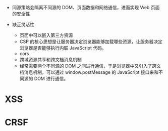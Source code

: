 * 同源策略会隔离不同源的 DOM、页面数据和网络通信，进而实现 Web 页面的安全性

* 缺乏灵活性
    - 页面中可以嵌入第三方资源
    - CSP 的核心思想是让服务器决定浏览器能够加载哪些资源，让服务器决定浏览器是否能够执行内联 JavaScript 代码。
    - cors
    - 跨域资源共享和跨文档消息机制
    - 经常需要两个不同源的 DOM 之间进行通信，于是浏览器中又引入了跨文档消息机制，可以通过 window.postMessage 的 JavaScript 接口来和不同源的 DOM 进行通信。




# XSS

# CRSF 